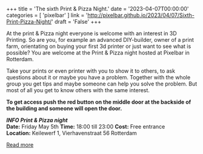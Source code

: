 +++
title = 'The sixth Print & Pizza Night.'
date = '2023-04-07T00:00:00'
categories = [ 
 'pixelbar' 
] 
link = 'http://pixelbar.github.io/2023/04/07/Sixth-Print-Pizza-Night/'
draft = 'False'
+++

<p>At the print &amp; Pizza night everyone is welcome with an interest in 3D Printing. So are you, for example an advanced DIY-builder, owner of a print farm, orientating on buying your first 3d printer or just want to see what is possible? You are welcome at the Print &amp; Pizza night hosted at Pixelbar in Rotterdam.</p>

<p>Take your prints or even printer with you to show it to others, to ask questions about it or maybe you have a problem. Together with the whole group you get tips and maybe someone can help you solve the problem. But most of all you get to know others with the same interest.</p>

<p><strong>To get access push the red button on the middle door at the backside of the building and someone will open the door.</strong></p>

<p><strong><em>INFO Print &amp; Pizza night</em></strong><br />
<strong>Date:</strong> Friday May 5th
<strong>Time:</strong> 18:00 till 23:00 
<strong>Cost:</strong> Free entrance<br />
<strong>Location:</strong> Keilewerf 1, Vierhavenstraat 56 Rotterdam</p>

[Read more](http://pixelbar.github.io/2023/04/07/Sixth-Print-Pizza-Night/)